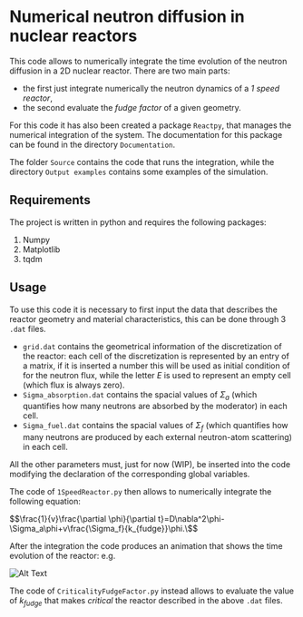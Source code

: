 # Numerical neutron diffusion in nuclear reactors
This code allows to numerically integrate the time evolution of the neutron diffusion in a 2D nuclear reactor. There are two main parts:
- the first just integrate numerically the neutron dynamics of a _1 speed reactor_,
- the second evaluate the _fudge factor_ of a given geometry.

For this code it has also been created a package `Reactpy`, that manages the numerical integration of the system. The documentation for this package can be found in the directory `Documentation`. 

The folder `Source` contains the code that runs the integration, while the directory `Output examples` contains some examples of the simulation.
## Requirements
The project is written in python and requires the following packages:
1. Numpy
2. Matplotlib
3. tqdm

## Usage
To use this code it is necessary to first input the data that describes the reactor geometry and material characteristics, this can be done through 3 `.dat` files.
- `grid.dat` contains the geometrical information of the discretization of the reactor: each cell of the discretization is represented by an entry of a matrix, if it is inserted a number this will be used as initial condition of for the neutron flux, while the letter _E_ is used to represent an empty cell (which flux is always zero).
- `Sigma_absorption.dat` contains the spacial values of $\Sigma_a$ (which quantifies how many neutrons are absorbed by the moderator) in each cell.
- `Sigma_fuel.dat` contains the spacial values of $\Sigma_f$ (which quantifies how many neutrons are produced by each external neutron-atom scattering) in each cell.

All the other parameters must, just for now (WIP), be inserted into the code modifying the declaration of the corresponding global variables.

The code of `1SpeedReactor.py` then allows to numerically integrate the following equation:

$$\frac{1}{v}\frac{\partial \phi}{\partial t}=D\nabla^2\phi-\Sigma_a\phi+v\frac{\Sigma_f}{k_{fudge}}\phi.\$$

After the integration the code produces an animation that shows the time evolution of the reactor: e.g.

![Alt Text](https://github.com/MorelliLuca/Neutron-diffusion/blob/master/Output%20examples/filename.gif?raw=true)

The code of `CriticalityFudgeFactor.py` instead allows to evaluate the value of $k_{fudge}$ that makes _critical_ the reactor described in the above `.dat` files.

